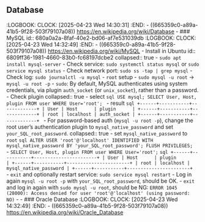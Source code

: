 ## Database
:LOGBOOK:
CLOCK: [2025-04-23 Wed 14:30:31]
:END:
	- ((665359c0-a89a-41b5-9f28-503f79107a08)) https://en.wikipedia.org/wiki/Database
	- ### MySQL
	  id:: 680a0a2a-8faf-40e2-bd06-af7e531039db
	  :LOGBOOK:
	  CLOCK: [2025-04-23 Wed 14:32:49]
	  :END:
		- ((665359c0-a89a-41b5-9f28-503f79107a08)) https://en.wikipedia.org/wiki/MySQL
		- Install in Ubuntu
		  id:: 6809ff36-1981-4660-83b0-fc68197dcbe2
		  collapsed:: true
			- `sudo apt install mysql-server`
			- Check service: `sudo systemctl status mysql` or `sudo service mysql status`
			- Check network port: `sudo ss -tap | grep mysql`
			- Check log: `sudo journalctl -u mysql`
		- `root` setup
			- `sudo mysql -u root` → `mysql -u root -p`
				- `sudo`: By default, MySQL authenticates using system credentials, via plugin `auth_socket` (or `unix_socket`), rather than a password.
					- Check plugin
					  collapsed:: true
						- select
						  ```sql
						  USE mysql;
						  SELECT User, Host, plugin FROM user WHERE User='root';
						  ```
						- result
						  ```sql
						  +------+-----------+-------------+
						  | User | Host      | plugin      |
						  +------+-----------+-------------+
						  | root | localhost | auth_socket |
						  +------+-----------+-------------+
						  ```
				- For password-based auth (`mysql -u root -p`), change the root user’s authentication plugin to `mysql_native_password` and set `your_SQL_root_password`.
				  collapsed:: true
					- set `mysql_native_password` to `root`
					  ```sql
					  ALTER USER 'root'@'localhost' IDENTIFIED WITH mysql_native_password BY 'your_SQL_root_password';
					  FLUSH PRIVILEGES;
					  ```
					- `SELECT User, Host, plugin FROM user WHERE User='root';`
					  ```sql
					  +------+-----------+-----------------------+
					  | User | Host      | plugin                |
					  +------+-----------+-----------------------+
					  | root | localhost | mysql_native_password |
					  +------+-----------+-----------------------+
					  ```
					- `exit` and optionally restart service: `sudo service mysql restart`
					- Log in again `mysql -u root -p` with `your_SQL_root_password`, should be OK.
					- `exit` and log in again with `sudo mysql -u root`, should be NG:
					  `ERROR 1045 (28000): Access denied for user 'root'@'localhost' (using password: NO)`
		-
	- ### Oracle Database
	  :LOGBOOK:
	  CLOCK: [2025-04-23 Wed 14:32:49]
	  :END:
		- ((665359c0-a89a-41b5-9f28-503f79107a08)) https://en.wikipedia.org/wiki/Oracle_Database